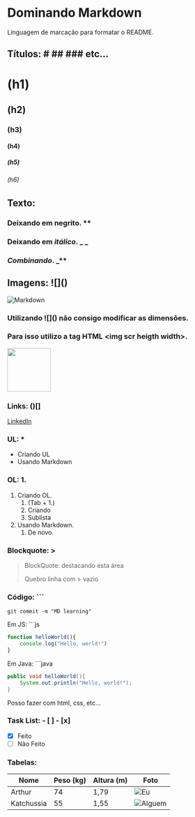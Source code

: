 # Dominando Markdown
Linguagem de marcação para formatar o README.
## Títulos: \# \## \### etc...
# (h1)
## (h2) 
### (h3)
#### (h4)
##### (h5)
###### (h6)
## Texto:
### Deixando em **negrito**. \**
### Deixando em _itálico_. \_ _
### _**Combinando**_. \_**
## Imagens: \!\[]()
![Markdown](https://upload.wikimedia.org/wikipedia/commons/thumb/4/48/Markdown-mark.svg/175px-Markdown-mark.svg.png)
### Utilizando \!\[]() não consigo modificar as dimensões.
### Para isso utilizo a tag HTML \<img scr heigth width>.
<img src="https://upload.wikimedia.org/wikipedia/commons/thumb/4/48/Markdown-mark.svg/175px-Markdown-mark.svg.png" width="100px" heigth="75px">

### Links: \()[]
[LinkedIn](https://www.linkedin.com/in/arthur-exner-63a4431ba/)

### UL: \*
* Criando UL
* Usando Markdown
### OL: 1.
1. Criando OL.
    1. (Tab + 1.)
    2. Criando
    3. Sublista
2. Usando Markdown.
    1. De novo.

### Blockquote: \>
>BlockQuote: destacando esta área
>
>Quebro linha com \> vazio

### Código: \```

```
git commit -m "MD learning"
```
Em JS: \`\`\`js
```js
function helloWorld(){
    console.log("Hello, world!")
}
```
Em Java: \`\`\`java
```java
public void helloWorld(){
    System.out.println("Hello, world!");
}
```
Posso fazer com html, css, etc...

### Task List: \- [ ] \- [x]
- [x] Feito
- [ ] Não Feito

### Tabelas:
Nome | Peso (kg) | Altura (m) | Foto
-----|-----------|------------|-----
Arthur| 74 | 1,79 | ![Eu](C:\Users\tudye\Desktop\CURRÍCULO\newMe.jpg)
Katchussia| 55 | 1,55|![Alguem](https://uxwing.com/wp-content/themes/uxwing/download/peoples-avatars/female-face-icon.svg)  











